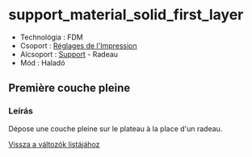 # support\_material\_solid\_first\_layer

* Technológia : FDM
* Csoport : [Réglages de l'Impression](../print_settings/print_settings.md)
* Alcsoport : [Support](../print_settings/print_settings.md#support) - Radeau
* Mód : Haladó

## Première couche pleine

### Leírás

Dépose une couche pleine sur le plateau à la place d'un radeau.

[Vissza a változók listájához](variable_list.md)

